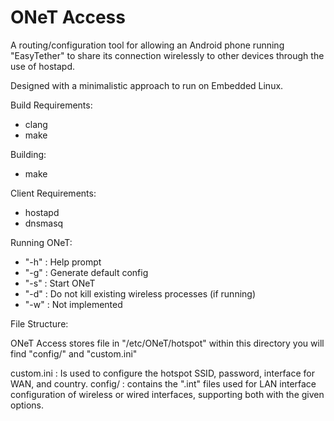 # ONeT Access

A routing/configuration tool for allowing an Android phone running "EasyTether" to share its connection wirelessly
to other devices through the use of hostapd.

Designed with a minimalistic approach to run on Embedded Linux.

Build Requirements:
- clang
- make

Building:
- make

Client Requirements:
- hostapd
- dnsmasq

Running ONeT:
- "-h" : Help prompt
- "-g" : Generate default config
- "-s" : Start ONeT
- "-d" : Do not kill existing wireless processes (if running)
- "-w" : Not implemented

File Structure:

ONeT Access stores file in "/etc/ONeT/hotspot" within this directory you will find "config/" and "custom.ini"

custom.ini : Is used to configure the hotspot SSID, password, interface for WAN, and country.
config/ : contains the ".int" files used for LAN interface configuration of wireless or wired interfaces, supporting both with the given options.